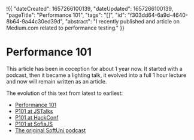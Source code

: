 !{{
    "dateCreated": 1657266100139,
    "dateUpdated": 1657266100139,
    "pageTitle": "Performance 101",
    "tags": "[]",
    "id": "f303dd64-6a9d-4640-8b64-9a44c30ed39d",
    "abstract": "I recently published and article on Medium.com related to performance testing."
}}

# Performance 101

This article has been in coception for about 1 year now. It started with a podcast, then it became a lighting talk, it evolved into a full 1 hour lecture and now will remain written as an article.

The evolution of this text from latest to earliest:

- [Performance 101](https://medium.com/draftkings-engineering/performance-101-4def30e77c47)
- [P101 at JSTalks](https://www.youtube.com/watch?v=Sl7sgO0Wc-k&t=3371s)
- [P101 at HackConf](https://www.youtube.com/watch?v=1fRciFbJtdo)
- [P101 at SofiaJS](https://www.youtube.com/watch?v=jifESmclNAI)
- [The original SoftUni podcast](https://softuni.bg/trainings/3045/it-talks-softuni-podcast-martin-chaov)
